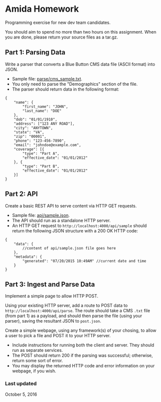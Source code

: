 # Amida Homework
Programming exercise for new dev team candidates.  

You should aim to spend no more than two hours on this assignment. When you are done,
please return your source files as a tar.gz.

## Part 1: Parsing Data

Write a parser that converts a Blue Button CMS data file (ASCII format) into JSON.

* Sample file: [parse/cms_sample.txt](./parse/cms_sample.txt). 
* You only need to parse the "Demographics" section of the file.
* The parser should return data in the following format:

```
{
    "name": {
        "first_name": "JOHN",
        "last_name": "DOE"
    },
    "dob": "01/01/1910",
    "address": ["123 ANY ROAD"],
    "city": "ANYTOWN",
    "state": "VA",
    "zip": "00001",
    "phone": "123-456-7890",
    "email": "johndoe@example.com",
    "coverage": [{
        "type": "Part A",
        "effective_date": "01/01/2012"
    }, {
        "type": "Part B",
        "effective_date": "01/01/2012"
    }]
}
```

## Part 2: API

Create a basic REST API to serve content via HTTP GET requests.

* Sample file: [api/sample.json](./api/sample.json).
* The API should run as a standalone HTTP server.
* An HTTP GET request to `http://localhost:4000/api/sample` should return the following JSON structure with a 200 OK HTTP code:

```
{
    "data": {
    	//content of api/sample.json file goes here
    },
    "metadata": {
        "generated": "07/20/2015 10:49AM" //current date and time
    }
}
```

## Part 3: Ingest and Parse Data

Implement a simple page to allow HTTP POST.

Using your existing HTTP server, add a route to POST data to `http://localhost:4000/api/parse`.
The route should take a CMS `.txt` file (from part 1) as a payload, and should then parse the file
(using your parser), saving the resultant JSON to `post.json`.

Create a simple webpage, using any framework(s) of your chosing, to allow a user to pick
a file and POST it to your HTTP server.

* Include instructions for running both the client and server. They should run as separate services.
* The POST should return 200 if the parsing was successful; otherwise, return some sort of error.
* You may display the returned HTTP code and error information on your webpage, if you wish.


### Last updated
October 5, 2016
